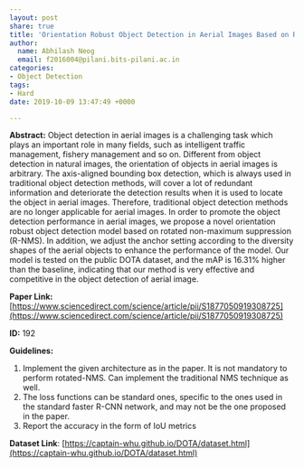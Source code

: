 ```yaml
---
layout: post
share: true
title: 'Orientation Robust Object Detection in Aerial Images Based on R-NMS (Paper ID: 192)'
author:
  name: Abhilash Neog
  email: f2016004@pilani.bits-pilani.ac.in
categories:
- Object Detection
tags:
- Hard
date: 2019-10-09 13:47:49 +0000

---
```

**Abstract:** Object detection in aerial images is a challenging task which plays an important role in many fields, such as intelligent traffic management, fishery management and so on. Different from object detection in natural images, the orientation of objects in aerial images is arbitrary. The axis-aligned bounding box detection, which is always used in traditional object detection methods, will cover a lot of redundant information and deteriorate the detection results when it is used to locate the object in aerial images. Therefore, traditional object detection methods are no longer applicable for aerial images. In order to promote the object detection performance in aerial images, we propose a novel orientation robust object detection model based on rotated non-maximum suppression (R-NMS). In addition, we adjust the anchor setting according to the diversity shapes of the aerial objects to enhance the performance of the model. Our model is tested on the public DOTA dataset, and the mAP is 16.31% higher than the baseline, indicating that our method is very effective and competitive in the object detection of aerial image.

**Paper Link:** [https://www.sciencedirect.com/science/article/pii/S1877050919308725](https://www.sciencedirect.com/science/article/pii/S1877050919308725)

**ID:** 192

**Guidelines:**

1. Implement the given architecture as in the paper. It is not mandatory to perform rotated-NMS. Can implement the traditional NMS technique as well.  
2. The loss functions can be standard ones, specific to the ones used in the standard faster R-CNN network, and may not be the one proposed in the paper.
3. Report the accuracy in the form of IoU metrics

**Dataset Link**: [https://captain-whu.github.io/DOTA/dataset.html](https://captain-whu.github.io/DOTA/dataset.html)
